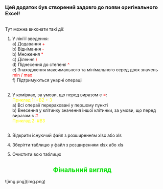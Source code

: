 <H3>Цей додаток був створений задовго до появи оригінального Excel!</H3><br>
Тут можна виконати такі дії:

1. У лініїї введення:  
    a) Додавання  <font color=red>+</font>  
    b) Віднімання   <font color=red>-</font>  
    b) Множення  <font color=red>*</font>  
    c) Ділення  <font color=red>/</font>  
    d) Піднесення до степеня  <font color=red>^</font>  
    e) Знаходження максимального та мінімального серед двох значень  <font color=red>min / max</font>  
    f) Підтримуються унарні операціі <br><br>  

2. У комірках, за умови, що перед виразом є <font color=red>=</font>:  
<font color=yellow>Приклад 1: =B2 + 3</font>  
   a) Всі операії перераховані у першому пункті  
   b) Внесення у клітинку значення іншої клітинки, за умови, що перед виразом є <font color=red>#</font>    
<font color=yellow>Приклад 2: #B3 </font><br><br>

3. Відкрити існуючий файл з розширенням xlsx або xls 
4. Зберігти таблицю у файл з розширенням xlsx або xls 
5. Очистити всю таблицю

<H2><font color=gren><center>Фінальний вигляд</font></H2>
![img.png](img.png)